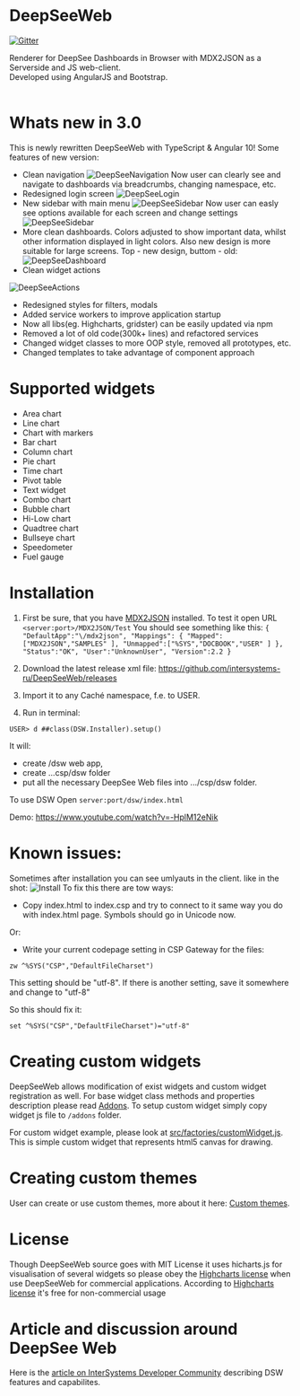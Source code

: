 # DeepSeeWeb

[![Gitter](https://img.shields.io/badge/chat-on%20telegram-blue.svg)](https://t.me/joinchat/FoZ4M0xJSMDPlCQBLPRosw)

Renderer for DeepSee Dashboards in Browser with MDX2JSON as a Serverside and JS web-client.<br>
Developed using AngularJS and Bootstrap.<br><br>

# Whats new in 3.0
This is newly rewritten DeepSeeWeb with TypeScript & Angular 10!
Some features of new version:
* Clean navigation
![DeepSeeNavigation](https://github.com/gnibeda/gnibeda.github.io/blob/master/images/nav1.png?raw=true)
Now user can clearly see and navigate to dashboards via breadcrumbs, changing namespace, etc.
* Redesigned login screen
![DeepSeeLogin](https://github.com/gnibeda/gnibeda.github.io/blob/master/images/login.png?raw=true) 
* New sidebar with main menu
![DeepSeeSidebar](https://github.com/gnibeda/gnibeda.github.io/blob/master/images/sidebar1.png?raw=true)
Now user can easly see options available for each screen and change settings
![DeepSeeSidebar](https://github.com/gnibeda/gnibeda.github.io/blob/master/images/sidebar2.png?raw=true)
* More clean dashboards. Colors adjusted to show important data, whilst other information displayed in light colors.
Also new design is more suitable for large screens. 
Top - new design, buttom - old:
![DeepSeeDashboard](https://github.com/gnibeda/gnibeda.github.io/blob/master/images/dash.png?raw=true)
* Clean widget actions

![DeepSeeActions](https://github.com/gnibeda/gnibeda.github.io/blob/master/images/actions.png?raw=true)
* Redesigned styles for filters, modals
* Added service workers to improve application startup
* Now all libs(eg. Highcharts, gridster) can be easily updated via npm
* Removed a lot of old code(300k+ lines) and refactored services
* Changed widget classes to more OOP style, removed all prototypes, etc.
* Changed templates to take advantage of component approach
  
# Supported widgets
* Area chart
* Line chart
* Chart with markers
* Bar chart
* Column chart
* Pie chart
* Time chart
* Pivot table
* Text widget
* Combo chart
* Bubble chart
* Hi-Low chart
* Quadtree chart
* Bullseye chart
* Speedometer
* Fuel gauge

# Installation
1. First be sure, that you have [MDX2JSON](https://github.com/intersystems-ru/Cache-MDX2JSON) installed. To test it open URL `<server:port>/MDX2JSON/Test`
You should see something like this:
`
{
	"DefaultApp":"\/mdx2json",
	"Mappings": {
		"Mapped":["MDX2JSON","SAMPLES"
		],
		"Unmapped":["%SYS","DOCBOOK","USER"
		]
	},
	"Status":"OK",
	"User":"UnknownUser",
	"Version":2.2
}
`

2. Download the latest release xml file: https://github.com/intersystems-ru/DeepSeeWeb/releases
3. Import it to any Caché namespace, f.e. to USER.
4. Run in terminal:
```
USER> d ##class(DSW.Installer).setup()
```
It will:
* create /dsw web app, 
* create ...csp/dsw folder 
* put all the necessary DeepSee Web files into .../csp/dsw folder.

To use DSW Open `server:port/dsw/index.html`

Demo: https://www.youtube.com/watch?v=-HplM12eNik

# Known issues:

Sometimes after installation you can see umlyauts in the client. like in the shot:
![Install](/installbug.png?raw=true "Installbug screenshot")
To fix this there are tow ways:
* Copy index.html to index.csp and try to connect to it same way you do with index.html page. Symbols should go in Unicode now.

Or:

* Write your current codepage setting in CSP Gateway for the files:
```
zw ^%SYS("CSP","DefaultFileCharset")
```
This setting should be "utf-8". If there is another setting, save it somewhere and change to "utf-8" 

So this should fix it:
```
set ^%SYS("CSP","DefaultFileCharset")="utf-8"
```
# Creating custom widgets
DeepSeeWeb allows modification of exist widgets and custom widget registration as well.
For base widget class methods and properties description please read [Addons](Addons.md).
To setup custom widget simply copy widget js file to `/addons` folder.

For custom widget example, please look at [src/factories/customWidget.js](src/factories/customWidget.js). This is simple custom widget that represents html5 canvas for drawing. 

# Creating custom themes
User can create or use custom themes, more about it here: [Custom themes](doc/themes.md).

# License
Though DeepSeeWeb source goes with MIT License it uses hicharts.js for visualisation of several widgets so please obey the [Highcharts license](https://shop.highsoft.com/highcharts/) when use DeepSeeWeb for commercial applications.
According to [Highcharts license](https://shop.highsoft.com/highcharts/#non-com) it's free for non-commercial usage

# Article and discussion around DeepSee Web
Here is the [article on InterSystems Developer Community](https://community.intersystems.com/post/deepsee-web-intersystems-analytics-visualization-angularjs-part-1) describing DSW features and capabilites.

